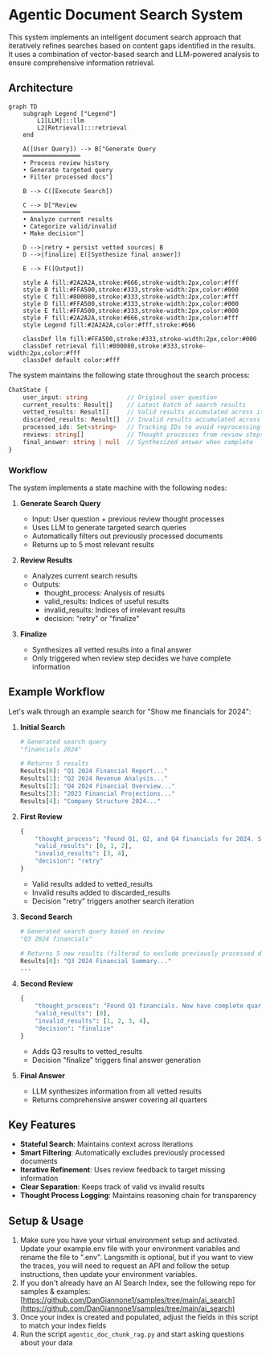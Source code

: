 # Agentic Document Search System

This system implements an intelligent document search approach that iteratively refines searches based on content gaps identified in the results. It uses a combination of vector-based search and LLM-powered analysis to ensure comprehensive information retrieval.

## Architecture

```mermaid
graph TD
    subgraph Legend ["Legend"]
        L1[LLM]:::llm
        L2[Retrieval]:::retrieval
    end
    
    A([User Query]) --> B["Generate Query
    ════════════════
    • Process review history
    • Generate targeted query
    • Filter processed docs"]
    
    B --> C([Execute Search])
    
    C --> D["Review
    ════════════════
    • Analyze current results
    • Categorize valid/invalid
    • Make decision"]
    
    D -->|retry + persist vetted sources| B
    D -->|finalize| E([Synthesize final answer])
    
    E --> F([Output])

    style A fill:#2A2A2A,stroke:#666,stroke-width:2px,color:#fff
    style B fill:#FFA500,stroke:#333,stroke-width:2px,color:#000
    style C fill:#800080,stroke:#333,stroke-width:2px,color:#fff
    style D fill:#FFA500,stroke:#333,stroke-width:2px,color:#000
    style E fill:#FFA500,stroke:#333,stroke-width:2px,color:#000
    style F fill:#2A2A2A,stroke:#666,stroke-width:2px,color:#fff
    style Legend fill:#2A2A2A,color:#fff,stroke:#666
    
    classDef llm fill:#FFA500,stroke:#333,stroke-width:2px,color:#000
    classDef retrieval fill:#800080,stroke:#333,stroke-width:2px,color:#fff
    classDef default color:#fff
```

The system maintains the following state throughout the search process:

```typescript
ChatState {
    user_input: string           // Original user question
    current_results: Result[]    // Latest batch of search results
    vetted_results: Result[]     // Valid results accumulated across iterations
    discarded_results: Result[]  // Invalid results accumulated across iterations
    processed_ids: Set<string>   // Tracking IDs to avoid reprocessing documents
    reviews: string[]            // Thought processes from review steps
    final_answer: string | null  // Synthesized answer when complete
}
```

### Workflow

The system implements a state machine with the following nodes:

1. **Generate Search Query**
   - Input: User question + previous review thought processes
   - Uses LLM to generate targeted search queries
   - Automatically filters out previously processed documents
   - Returns up to 5 most relevant results

2. **Review Results**
   - Analyzes current search results
   - Outputs:
     - thought_process: Analysis of results
     - valid_results: Indices of useful results
     - invalid_results: Indices of irrelevant results
     - decision: "retry" or "finalize"

3. **Finalize**
   - Synthesizes all vetted results into a final answer
   - Only triggered when review step decides we have complete information

## Example Workflow

Let's walk through an example search for "Show me financials for 2024":

1. **Initial Search**
   ```python
   # Generated search query
   "financials 2024"
   
   # Returns 5 results
   Results[0]: "Q1 2024 Financial Report..."
   Results[1]: "Q2 2024 Revenue Analysis..."
   Results[2]: "Q4 2024 Financial Overview..."
   Results[3]: "2023 Financial Projections..."
   Results[4]: "Company Structure 2024..."
   ```

2. **First Review**
   ```python
   {
       "thought_process": "Found Q1, Q2, and Q4 financials for 2024. Still missing Q3.",
       "valid_results": [0, 1, 2],
       "invalid_results": [3, 4],
       "decision": "retry"
   }
   ```
   - Valid results added to vetted_results
   - Invalid results added to discarded_results
   - Decision "retry" triggers another search iteration

3. **Second Search**
   ```python
   # Generated search query based on review
   "Q3 2024 financials"
   
   # Returns 5 new results (filtered to exclude previously processed docs)
   Results[0]: "Q3 2024 Financial Summary..."
   ...
   ```

4. **Second Review**
   ```python
   {
       "thought_process": "Found Q3 financials. Now have complete quarterly data.",
       "valid_results": [0],
       "invalid_results": [1, 2, 3, 4],
       "decision": "finalize"
   }
   ```
   - Adds Q3 results to vetted_results
   - Decision "finalize" triggers final answer generation

5. **Final Answer**
   - LLM synthesizes information from all vetted results
   - Returns comprehensive answer covering all quarters

## Key Features

- **Stateful Search**: Maintains context across iterations
- **Smart Filtering**: Automatically excludes previously processed documents
- **Iterative Refinement**: Uses review feedback to target missing information
- **Clear Separation**: Keeps track of valid vs invalid results
- **Thought Process Logging**: Maintains reasoning chain for transparency

## Setup & Usage

1. Make sure you have your virtual environment setup and activated. Update your example.env file with your environment variables and rename the file to ".env". Langsmith is optional, but if you want to view the traces, you will need to request an API and follow the setup instructions, then update your environment variables.
2. If you don't already have an AI Search Index, see the following repo for samples & examples: [https://github.com/DanGiannone1/samples/tree/main/ai_search](https://github.com/DanGiannone1/samples/tree/main/ai_search)
3. Once your index is created and populated, adjust the fields in this script to match your index fields
4. Run the script `agentic_doc_chunk_rag.py` and start asking questions about your data

